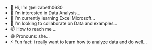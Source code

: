 - 👋 Hi, I’m @elizabeth0630
- 👀 I’m interested in Data Analysis...
- 🌱 I’m currently learning Excel Microsoft...
- 💞️ I’m looking to collaborate on Data and examples...
- 📫 How to reach me ...
- 😄 Pronouns: she...
- ⚡ Fun fact: i really want to learn how to analyze data and do well...

<!---
elizabeth0630/elizabeth0630 is a ✨ special ✨ repository because its `README.md` (this file) appears on your GitHub profile.
You can click the Preview link to take a look at your changes.
--->
